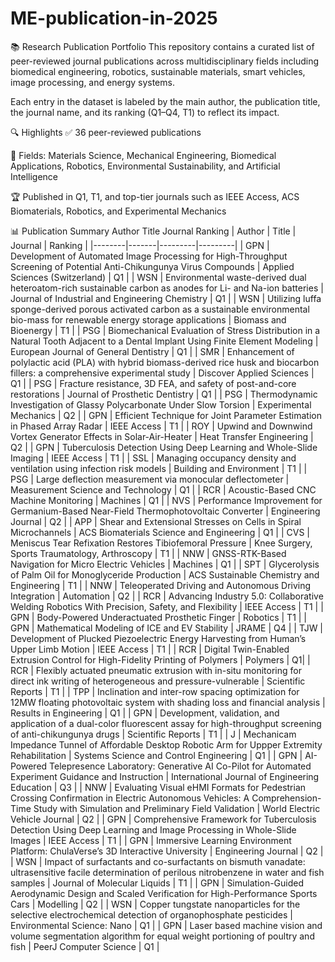 # ME-publication-in-2025
📚 Research Publication Portfolio
This repository contains a curated list of peer-reviewed journal publications across multidisciplinary fields including biomedical engineering, robotics, sustainable materials, smart vehicles, image processing, and energy systems.

Each entry in the dataset is labeled by the main author, the publication title, the journal name, and its ranking (Q1–Q4, T1) to reflect its impact.

🔍 Highlights
✅ 36 peer-reviewed publications

🧠 Fields: Materials Science, Mechanical Engineering, Biomedical Applications, Robotics, Environmental Sustainability, and Artificial Intelligence

🏆 Published in Q1, T1, and top-tier journals such as IEEE Access, ACS Biomaterials, Robotics, and Experimental Mechanics

📊 Publication Summary
Author	Title	Journal	Ranking
| Author | Title | Journal | Ranking |
|--------|-------|---------|---------|
| GPN | Development of Automated Image Processing for High-Throughput Screening of Potential Anti-Chikungunya Virus Compounds | Applied Sciences (Switzerland) | Q1 |
| WSN | Environmental waste-derived dual heteroatom-rich sustainable carbon as anodes for Li- and Na-ion batteries | Journal of Industrial and Engineering Chemistry | Q1 |
| WSN | Utilizing luffa sponge-derived porous activated carbon as a sustainable environmental bio-mass for renewable energy storage applications | Biomass and Bioenergy | T1 |
| PSG | Biomechanical Evaluation of Stress Distribution in a Natural Tooth Adjacent to a Dental Implant Using Finite Element Modeling | European Journal of General Dentistry | Q1 |
| SMR | Enhancement of polylactic acid (PLA) with hybrid biomass-derived rice husk and biocarbon fillers: a comprehensive experimental study | Discover Applied Sciences | Q1 |
| PSG | Fracture resistance, 3D FEA, and safety of post-and-core restorations | Journal of Prosthetic Dentistry | Q1 |
| PSG | Thermodynamic Investigation of Glassy Polycarbonate Under Slow Torsion | Experimental Mechanics | Q2 |
| GPN | Efficient Technique for Joint Parameter Estimation in Phased Array Radar | IEEE Access | T1 |
| ROY | Upwind and Downwind Vortex Generator Effects in Solar-Air-Heater | Heat Transfer Engineering | Q2 |
| GPN | Tuberculosis Detection Using Deep Learning and Whole-Slide Imaging | IEEE Access | T1 |
| SSL | Managing occupancy density and ventilation using infection risk models | Building and Environment | T1 |
| PSG | Large deflection measurement via monocular deflectometer | Measurement Science and Technology | Q1 |
| RCR | Acoustic-Based CNC Machine Monitoring | Machines | Q1 |
| NVS | Performance Improvement for Germanium-Based Near-Field Thermophotovoltaic Converter | Engineering Journal | Q2 |
| APP | Shear and Extensional Stresses on Cells in Spiral Microchannels | ACS Biomaterials Science and Engineering | Q1 |
| CVS | Meniscus Tear Refixation Restores Tibiofemoral Pressure | Knee Surgery, Sports Traumatology, Arthroscopy | T1 |
| NNW | GNSS-RTK-Based Navigation for Micro Electric Vehicles | Machines | Q1 |
| SPT | Glycerolysis of Palm Oil for Monoglyceride Production | ACS Sustainable Chemistry and Engineering | T1 |
| NNW | Teleoperated Driving and Autonomous Driving Integration | Automation | Q2 |
| RCR | Advancing Industry 5.0: Collaborative Welding Robotics With Precision, Safety, and Flexibility | IEEE Access | T1 |
| GPN | Body-Powered Underactuated Prosthetic Finger | Robotics | T1 |
| GPN | Mathematical Modeling of ICE and EV Stability | JRAME | Q4 |
| TJW | Development of Plucked Piezoelectric Energy Harvesting from Human’s Upper Limb Motion | IEEE Access | T1 |
| RCR | Digital Twin-Enabled Extrusion Control for High-Fidelity Printing of Polymers | Polymers | Q1|
| RCR | Flexibly actuated pneumatic extrusion with in-situ monitoring for direct ink writing of heterogeneous and pressure-vulnerable | Scientific Reports | T1 |
| TPP | Inclination and inter-row spacing optimization for 12MW floating photovoltaic system with shading loss and financial analysis | Results in Engineering | Q1 |
| GPN | Development, validation, and application of a dual-color fluorescent assay for high-throughput screening of anti-chikungunya drugs | Scientific Reports | T1 |
| J | Mechanicam Impedance Tunnel of Affordable Desktop Robotic Arm for Uppper Extremity Rehabilitation | Systems Science and Control Engineering | Q1 |
| GPN | AI-Powered Telepresence Laboratory: Generative AI Co-Pilot for Automated Experiment Guidance and Instruction | International Journal of Engineering Education | Q3 |
| NNW | Evaluating Visual eHMI Formats for Pedestrian Crossing Confirmation in Electric Autonomous Vehicles: A Comprehension-Time Study with Simulation and Preliminary Field Validation | World Electric Vehicle Journal | Q2 |
| GPN | Comprehensive Framework for Tuberculosis Detection Using Deep Learning and Image Processing in Whole-Slide Images | IEEE Access | T1 |
| GPN | Immersive Learning Environment Platform: ChulaVerse’s 3D Interactive University | Engineering Journal | Q2 |
| WSN | Impact of surfactants and co-surfactants on bismuth vanadate: ultrasensitive facile determination of perilous nitrobenzene in water and fish samples | Journal of Molecular Liquids | T1 |
| GPN | Simulation-Guided Aerodynamic Design and Scaled Verification for High-Performance Sports Cars | Modelling | Q2 |
| WSN | Copper tungstate nanoparticles for the selective electrochemical detection of organophosphate pesticides | Environmental Science: Nano | Q1 |
| GPN | Laser based machine vision and volume segmentation algorithm for equal weight portioning of poultry and fish | PeerJ Computer Science | Q1 |
